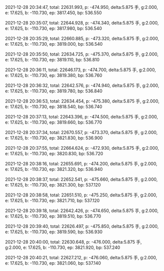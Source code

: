 2021-12-28 20:34:47, total: 22631.993, p: -474.950, delta:5.875 手, g:2.000, e: 17.625, b: -110.730, ep: 3817.450, bp: 536.550

2021-12-28 20:35:07, total: 22644.928, p: -474.340, delta:5.875 手, g:2.000, e: 17.625, b: -110.730, ep: 3817.980, bp: 536.540

2021-12-28 20:35:29, total: 22660.885, p: -473.320, delta:5.875 手, g:2.000, e: 17.625, b: -110.730, ep: 3819.000, bp: 536.540

2021-12-28 20:35:50, total: 22634.725, p: -475.370, delta:5.875 手, g:2.000, e: 17.625, b: -110.730, ep: 3819.110, bp: 536.810

2021-12-28 20:36:11, total: 22646.173, p: -474.700, delta:5.875 手, g:2.000, e: 17.625, b: -110.730, ep: 3819.380, bp: 536.760

2021-12-28 20:36:32, total: 22642.576, p: -474.940, delta:5.875 手, g:2.000, e: 17.625, b: -110.730, ep: 3819.780, bp: 536.840

2021-12-28 20:36:53, total: 22634.454, p: -475.380, delta:5.875 手, g:2.000, e: 17.625, b: -110.730, ep: 3818.540, bp: 536.740

2021-12-28 20:37:13, total: 22643.396, p: -474.500, delta:5.875 手, g:2.000, e: 17.625, b: -110.730, ep: 3819.660, bp: 536.770

2021-12-28 20:37:34, total: 22670.557, p: -473.370, delta:5.875 手, g:2.000, e: 17.625, b: -110.730, ep: 3821.830, bp: 536.900

2021-12-28 20:37:55, total: 22664.624, p: -472.930, delta:5.875 手, g:2.000, e: 17.625, b: -110.730, ep: 3820.830, bp: 536.720

2021-12-28 20:38:16, total: 22655.691, p: -474.200, delta:5.875 手, g:2.000, e: 17.625, b: -110.730, ep: 3821.320, bp: 536.940

2021-12-28 20:38:37, total: 22652.541, p: -475.660, delta:5.875 手, g:2.000, e: 17.625, b: -110.730, ep: 3821.300, bp: 537.120

2021-12-28 20:38:58, total: 22651.510, p: -475.250, delta:5.875 手, g:2.000, e: 17.625, b: -110.730, ep: 3821.710, bp: 537.120

2021-12-28 20:39:18, total: 22642.426, p: -474.650, delta:5.875 手, g:2.000, e: 17.625, b: -110.730, ep: 3819.510, bp: 536.770

2021-12-28 20:39:40, total: 22626.497, p: -475.850, delta:5.875 手, g:2.000, e: 17.625, b: -110.730, ep: 3819.590, bp: 536.930

2021-12-28 20:40:00, total: 22630.648, p: -476.000, delta:5.875 手, g:2.000, e: 17.625, b: -110.730, ep: 3821.920, bp: 537.240

2021-12-28 20:40:21, total: 22627.212, p: -476.060, delta:5.875 手, g:2.000, e: 17.625, b: -110.730, ep: 3821.060, bp: 537.140